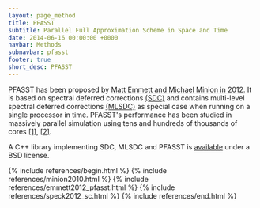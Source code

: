 ```yaml
---
layout: page_method
title: PFASST
subtitle: Parallel Full Approximation Scheme in Space and Time
date: 2014-06-16 00:00:00 +0000
navbar: Methods
subnavbar: pfasst
footer: true
short_desc: PFASST
---
```


PFASST has been proposed by [Matt Emmett and Michael Minion in 2012.](http://dx.doi.org/10.2140/camcos.2012.7.105)
It is based on spectral deferred corrections [(SDC)](http://dx.doi.org/10.1023/A:1022338906936) and contains multi-level spectral deferred corrections [(MLSDC)](http://arxiv.org/abs/1307.1312) as special case when running on a single processor in time. PFASST's performance has been studied in massively parallel simulation using tens and hundreds of thousands of cores [[1]](http://conferences.computer.org/sc/2012/papers/1000a083.pdf), [[2]](http://sc13.supercomputing.org/sites/default/files/PostersArchive/tech_posters/post148s2-file3.pdf).

A C++ library implementing SDC, MLSDC and PFASST is [available](https://github.com/Parallel-in-Time) under a BSD license.

{% include references/begin.html %}
{% include references/minion2010.html %}
{% include references/emmett2012_pfasst.html %}
{% include references/speck2012_sc.html %}
{% include references/end.html %}